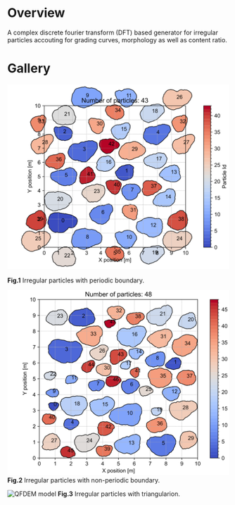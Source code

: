 # Overview

A complex discrete fourier transform (DFT) based generator for irregular particles accouting for grading curves, morphology as well as content ratio.

# Gallery

![periodic boundary](.\img\particles_group.svg "irregular particles")

**Fig.1** Irregular particles with periodic boundary.

![non-periodic boundary](.\img\particles.svg "Irregular particles")
**Fig.2** Irregular particles with non-periodic boundary.

![QFDEM model](.\img\screen.bmp "triangulation")
**Fig.3** Irregular particles with triangularion.